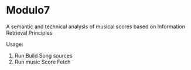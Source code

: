 # Modulo7
A semantic and technical analysis of musical scores based on Information Retrieval Principles

Usage:

1. Run Build Song sources
2. Run music Score Fetch
